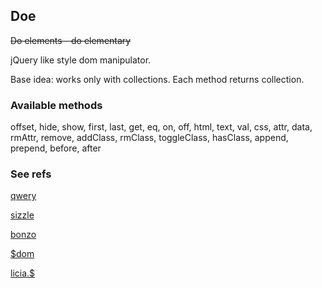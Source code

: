 Doe
---

~~Do elements - do elementary~~

jQuery like style dom manipulator.

Base idea: works only with collections. Each method returns collection.

### Available methods

offset, hide, show, first, last, get, eq, on, off, html, text, val, css, attr, data, rmAttr, remove, addClass, rmClass, toggleClass, hasClass, append, prepend, before, after


### See refs

[qwery](https://github.com/ded/qwery)

[sizzle](https://github.com/jquery/sizzle/wiki)

[bonzo](https://github.com/ded/bonzo)

[$dom](https://github.com/julienw/dollardom)

[licia.$](https://github.com/liriliri/licia/blob/master/%24/%24.js)

